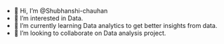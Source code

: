 - 👋 Hi, I’m @Shubhanshi-chauhan
- 👀 I’m interested in Data.
- 🌱 I’m currently learning Data analytics to get better insights from data.
- 💞️ I’m looking to collaborate on Data analysis project.
  

<!---
Shubhanshi-chauhan/Shubhanshi-chauhan is a ✨ special ✨ repository because its `README.md` (this file) appears on your GitHub profile.
You can click the Preview link to take a look at your changes.
--->
